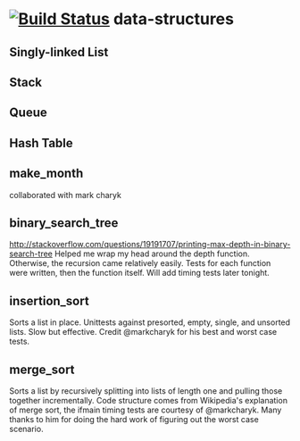 [![Build Status](https://travis-ci.org/lordsheepy/data-structures.png?branch=master)](https://travis-ci.org/lordsheepy/data-structures)
data-structures
===============


Singly-linked List
------------------


Stack
-----


Queue
-----


Hash Table
----------


make_month
----------
collaborated with mark charyk

binary_search_tree
------------------
http://stackoverflow.com/questions/19191707/printing-max-depth-in-binary-search-tree
Helped me wrap my head around the depth function. Otherwise, the recursion came
relatively easily. Tests for each function were written, then the function
itself. Will add timing tests later tonight.

insertion_sort
--------------
Sorts a list in place. Unittests against presorted, empty, single, and unsorted
lists. Slow but effective. Credit @markcharyk for his best and worst case tests.

merge_sort
----------
Sorts a list by recursively splitting into lists of length one and pulling those
together incrementally. Code structure comes from Wikipedia's explanation of
merge sort, the ifmain timing tests are courtesy of @markcharyk. Many thanks to
him for doing the hard work of figuring out the worst case scenario.